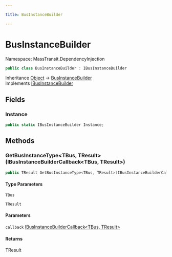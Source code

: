 ```yaml
---

title: BusInstanceBuilder

---
```


# BusInstanceBuilder

Namespace: MassTransit.DependencyInjection

```csharp
public class BusInstanceBuilder : IBusInstanceBuilder
```

Inheritance [Object](https://learn.microsoft.com/en-us/dotnet/api/system.object) → [BusInstanceBuilder](../masstransit-dependencyinjection/businstancebuilder)<br/>
Implements [IBusInstanceBuilder](../masstransit-dependencyinjection/ibusinstancebuilder)

## Fields

### **Instance**

```csharp
public static IBusInstanceBuilder Instance;
```

## Methods

### **GetBusInstanceType\<TBus, TResult\>(IBusInstanceBuilderCallback\<TBus, TResult\>)**

```csharp
public TResult GetBusInstanceType<TBus, TResult>(IBusInstanceBuilderCallback<TBus, TResult> callback)
```

#### Type Parameters

`TBus`<br/>

`TResult`<br/>

#### Parameters

`callback` [IBusInstanceBuilderCallback\<TBus, TResult\>](../masstransit-dependencyinjection/ibusinstancebuildercallback-2)<br/>

#### Returns

TResult<br/>
